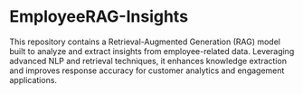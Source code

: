 # EmployeeRAG-Insights
This repository contains a Retrieval-Augmented Generation (RAG) model built to analyze and extract insights from employee-related data. Leveraging advanced NLP and retrieval techniques, it enhances knowledge extraction and improves response accuracy for customer analytics and engagement applications.

